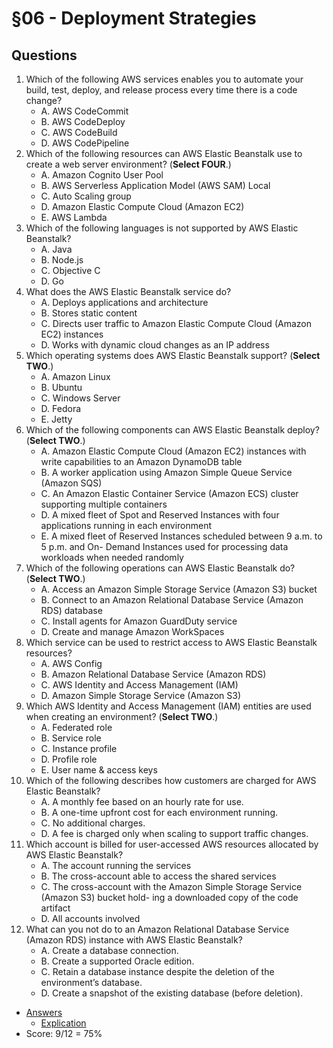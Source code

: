 # §06 - Deployment Strategies

## Questions
1. Which of the following AWS services enables you to automate your build, test, deploy, and
release process every time there is a code change?
      * A. AWS CodeCommit
      * B. AWS CodeDeploy
      * C. AWS CodeBuild
      * D. AWS CodePipeline
2. Which of the following resources can AWS Elastic Beanstalk use to create a web server
environment? (**Select FOUR**.)
      * A. Amazon Cognito User Pool
      * B. AWS Serverless Application Model (AWS SAM) Local
      * C. Auto Scaling group
      * D. Amazon Elastic Compute Cloud (Amazon EC2)
      * E. AWS Lambda
3. Which of the following languages is not supported by AWS Elastic Beanstalk?
      * A. Java
      * B. Node.js
      * C. Objective C
      * D. Go
4. What does the AWS Elastic Beanstalk service do?
      * A. Deploys applications and architecture
      * B. Stores static content
      * C. Directs user traffic to Amazon Elastic Compute Cloud (Amazon EC2) instances
      * D. Works with dynamic cloud changes as an IP address
5. Which operating systems does AWS Elastic Beanstalk support? (**Select TWO**.)
      * A. Amazon Linux
      * B. Ubuntu
      * C. Windows Server
      * D. Fedora
      * E. Jetty
6. Which of the following components can AWS Elastic Beanstalk deploy? (**Select TWO**.)
      * A. Amazon Elastic Compute Cloud (Amazon EC2) instances with write capabilities to
an Amazon DynamoDB table
      * B. A worker application using Amazon Simple Queue Service (Amazon SQS)
      * C. An Amazon Elastic Container Service (Amazon ECS) cluster supporting
multiple containers
      * D. A mixed fleet of Spot and Reserved Instances with four applications running in each
environment
      * E. A mixed fleet of Reserved Instances scheduled between 9 a.m. to 5 p.m. and On-
Demand Instances used for processing data workloads when needed randomly
7. Which of the following operations can AWS Elastic Beanstalk do? (**Select TWO**.)
      * A. Access an Amazon Simple Storage Service (Amazon S3) bucket
      * B. Connect to an Amazon Relational Database Service (Amazon RDS) database
      * C. Install agents for Amazon GuardDuty service
      * D. Create and manage Amazon WorkSpaces
8. Which service can be used to restrict access to AWS Elastic Beanstalk resources?
      * A. AWS Config
      * B. Amazon Relational Database Service (Amazon RDS)
      * C. AWS Identity and Access Management (IAM)
      * D. Amazon Simple Storage Service (Amazon S3)
9. Which AWS Identity and Access Management (IAM) entities are used when creating an
environment? (**Select TWO**.)
      * A. Federated role
      * B. Service role
      * C. Instance profile
      * D. Profile role
      * E. User name & access keys
10. Which of the following describes how customers are charged for AWS Elastic Beanstalk?
      * A. A monthly fee based on an hourly rate for use.
      * B. A one-time upfront cost for each environment running.
      * C. No additional charges.
      * D. A fee is charged only when scaling to support traffic changes.
11. Which account is billed for user-accessed AWS resources allocated by AWS Elastic
Beanstalk?
      * A. The account running the services
      * B. The cross-account able to access the shared services
      * C. The cross-account with the Amazon Simple Storage Service (Amazon S3) bucket hold-
ing a downloaded copy of the code artifact
      * D. All accounts involved
12. What can you not do to an Amazon Relational Database Service (Amazon RDS) instance
with AWS Elastic Beanstalk?
      * A. Create a database connection.
      * B. Create a supported Oracle edition.
      * C. Retain a database instance despite the deletion of the environment’s database.
      * D. Create a snapshot of the existing database (before deletion).
* [Answers]()
    * [Explication]()
* Score: 9/12 = 75%
